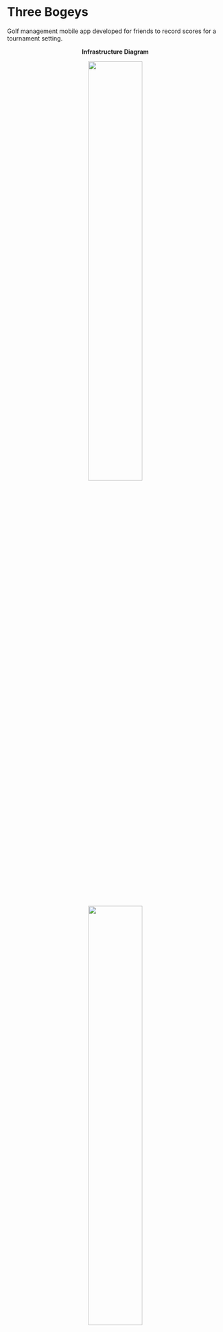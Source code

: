 # Three Bogeys

Golf management mobile app developed for friends to record scores for a tournament setting.

  <p align="center">
  <b>Infrastructure Diagram</b>
  </p>
  <p align="center">
 <img  src="https://chrisyou-backup-website.s3.amazonaws.com/assets/github-preview/golf/golf-diagram.png" width="50%"/>
</p>
  <p align="center">
 <img  src="https://chrisyou-backup-website.s3.amazonaws.com/assets/github-preview/golf/golf-login.png" width="50%"/>
</p>
  <p align="center">
 <img  src="https://chrisyou-backup-website.s3.amazonaws.com/assets/github-preview/golf/golf-account.png" width="50%"/>
</p>
  <p align="center">
 <img  src="https://chrisyou-backup-website.s3.amazonaws.com/assets/github-preview/golf/golf-add-course.png" width="50%"/>
</p>
  <p align="center">
 <img  src="https://chrisyou-backup-website.s3.amazonaws.com/assets/github-preview/golf/golf-game.png" width="50%"/>
</p>
